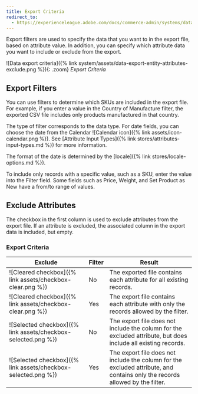 ```yaml
---
title: Export Criteria
redirect_to:
  - https://experienceleague.adobe.com/docs/commerce-admin/systems/data-transfer/data-export.html#export-criteria
---
```


Export filters are used to specify the data that you want to in the export file, based on attribute value. In addition, you can specify which attribute data you want to include or exclude from the export.

![Data export criteria]({% link system/assets/data-export-entity-attributes-exclude.png %}){: .zoom}
_Export Criteria_

## Export Filters

You can use filters to determine which SKUs are included in the export file. For example, if you enter a value in the Country of Manufacture filter, the exported CSV file includes only products manufactured in that country.

The type of filter corresponds to the data type. For date fields, you can choose the date from the Calendar ![Calendar icon]({% link assets/icon-calendar.png %}). See [Attribute Input Types]({% link stores/attributes-input-types.md %}) for more information.

The format of the date is determined by the [locale]({% link stores/locale-options.md %}).

To include only records with a specific value, such as a SKU, enter the value into the Filter field. Some fields such as Price, Weight, and Set Product as New have a from/to range of values.

## Exclude Attributes

The checkbox in the first column is used to exclude attributes from the export file. If an attribute is excluded, the associated column in the export data is included, but empty.

### Export Criteria

|Exclude|Filter|Result|
|--- |--- |--- |
|![Cleared checkbox]({% link assets/checkbox-clear.png %})|No|The exported file contains each attribute for all existing records.|
|![Cleared checkbox]({% link assets/checkbox-clear.png %})|Yes|The export file contains each attribute with only the records allowed by the filter.|
|![Selected checkbox]({% link assets/checkbox-selected.png %})|No|The export file does not include the column for the excluded attribute, but does include all existing records.|
|![Selected checkbox]({% link assets/checkbox-selected.png %})|Yes|The export file does not include the column for the excluded attribute, and contains only the records allowed by the filter.|
